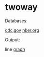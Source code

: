 # twoway

Databases:

   [cdc.gov](https://ftp.cdc.gov/pub/)
   [nber.org](https://data.nber.org/mortality/)


Output:


   line [graph](mortality.png)
